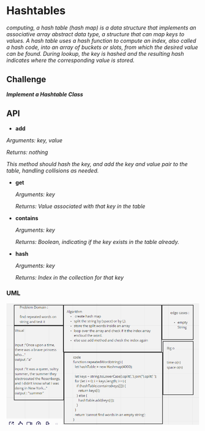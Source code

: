 # Hashtables

 *computing, a hash table (hash map) is a data structure that implements an associative array abstract data type, a structure that can map keys to values. A hash table uses a hash function to compute an index, also called a hash code, into an array of buckets or slots, from which the desired value can be found. During lookup, the key is hashed and the resulting hash indicates where the corresponding value is stored.*

## Challenge

***Implement a Hashtable Class***

## API

- **add**

*Arguments: key, value*

  *Returns: nothing*

*This method should hash the key, and add the key and value pair to the table, handling collisions as needed.*

- **get**

  *Arguments: key*

  *Returns: Value associated with that key in the table*

- **contains**

  *Arguments: key*

  *Returns: Boolean, indicating if the key exists in the table already.*

- **hash**

  *Arguments: key*

  *Returns: Index in the collection for that key*

### UML

![code-31](./code-31.png)


  